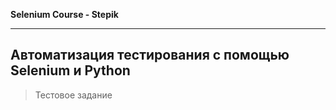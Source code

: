 **Selenium Course - Stepik**
***
**Автоматизация тестирования с помощью Selenium и Python**
---
> Тестовое задание